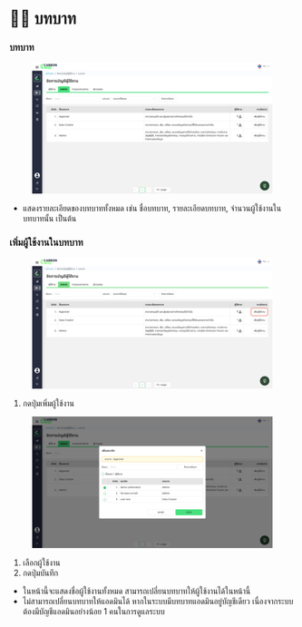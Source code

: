 # 🧑‍💻 บทบาท

### บทบาท

<figure><img src="../../.gitbook/assets/image (35).png" alt=""><figcaption></figcaption></figure>

* แสดงรายละเอียดของบทบาททั้งหมด เช่น ชื่อบทบาท, รายละเอียดบทบาท, จำนวนผู้ใช้งานในบทบาทนั้น เป็นต้น

### เพิ่มผู้ใช้งานในบทบาท

<figure><img src="../../.gitbook/assets/image (36).png" alt=""><figcaption></figcaption></figure>

1. กดปุ่มเพิ่มผู้ใช้งาน

<figure><img src="../../.gitbook/assets/image (37).png" alt=""><figcaption></figcaption></figure>

1. เลือกผู้ใช้งาน
2. กดปุ่มบันทึก

* ในหน้านี้จะแสดงชื่อผู้ใช้งานทั้งหมด สามารถเปลี่ยนบทบาทให้ผู้ใช้งานได้ในหน้านี้
* ไม่สามารถเปลี่ยนบทบาทให้แอดมินได้ หากในระบบมีบทบาทแอดมินอยู่บัญชีเดียว เนื่องจากระบบต้องมีบัญชีแอดมินอย่างน้อย 1 คนในการดูแลระบบ
